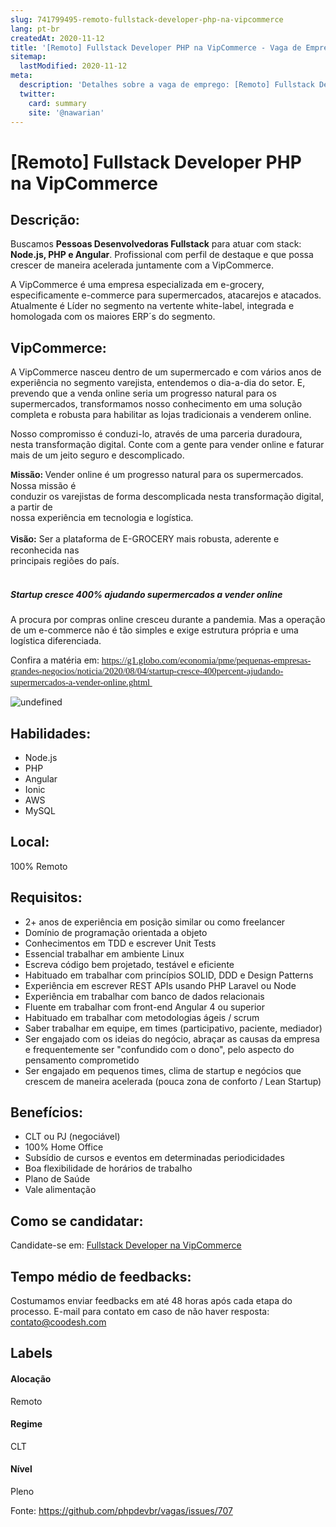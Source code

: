 ```yaml
---
slug: 741799495-remoto-fullstack-developer-php-na-vipcommerce
lang: pt-br
createdAt: 2020-11-12
title: '[Remoto] Fullstack Developer PHP na VipCommerce - Vaga de Emprego'
sitemap:
  lastModified: 2020-11-12
meta:
  description: 'Detalhes sobre a vaga de emprego: [Remoto] Fullstack Developer PHP na VipCommerce'
  twitter:
    card: summary
    site: '@nawarian'
---
```


# [Remoto] Fullstack Developer PHP na VipCommerce

## Descrição: 
 <p>Buscamos <strong>Pessoas Desenvolvedoras Fullstack</strong> para atuar com stack: <strong>Node.js, PHP e Angular</strong>. Profissional com perfil de destaque e que possa crescer de maneira acelerada juntamente com a VipCommerce.</p>
<p>A VipCommerce é uma empresa especializada em e-grocery, especificamente e-commerce para supermercados, atacarejos e atacados. Atualmente é Líder no segmento na vertente white-label, integrada e homologada com os maiores ERP´s do segmento.</p>

## VipCommerce: 
 <p>A VipCommerce nasceu dentro de um supermercado e com vários anos de experiência no segmento varejista, entendemos o dia-a-dia do setor. E, prevendo que a venda online seria um progresso natural para os supermercados, transformamos nosso conhecimento em uma solução completa e robusta para habilitar as lojas tradicionais a venderem online.</p>
<p></p>
<p>Nosso compromisso é conduzi-lo, através de uma parceria duradoura, nesta transformação digital. Conte com a gente para vender online e faturar mais de um jeito seguro e descomplicado.<br></p>
<p><span style="font-family: Arial;"><strong>Missão</strong></span><span style="font-family: Gautami;"><strong>​</strong></span><strong>: </strong>Vender online é um progresso natural para os supermercados. Nossa missão é<br>conduzir os varejistas de forma descomplicada nesta transformação digital, a partir de<br>nossa experiência em tecnologia e logística.<br><br><span style="font-family: Arial;"><strong>Visão</strong></span><span style="font-family: Gautami;"><strong>​</strong></span><strong>:</strong> Ser a plataforma de E-GROCERY mais robusta, aderente e reconhecida nas<br>principais regiões do país.<br></p>
<h5><br>Startup cresce 400% ajudando supermercados a vender online</h5>
<p>A procura por compras online cresceu durante a pandemia. Mas a operação de um e-commerce não é tão simples e exige estrutura própria e uma logística diferenciada.&nbsp;</p>
<p>Confira a matéria em:<span style="background-color: rgb(255,255,255);font-size: 11pt;font-family: ArialMT;"> </span><a href="https://g1.globo.com/economia/pme/pequenas-empresas-grandes-negocios/noticia/2020/08/04/startup-cresce-400percent-ajudando-supermercados-a-vender-online.ghtml" target="_blank"><span style="background-color: rgb(255,255,255);font-size: 11pt;font-family: ArialMT;">https://g1.globo.com/economia/pme/pequenas-empresas-grandes-negocios/noticia/2020/08/04/startup-cresce-400percent-ajudando-supermercados-a-vender-online.ghtml  </span></a>&nbsp;</p>
<p></p>
<img src="https://s2.glbimg.com/22D1mJA60LVt82CZazEWsKXILY8=/0x0:801x447/984x0/smart/filters:strip_icc()/i.s3.glbimg.com/v1/AUTH_59edd422c0c84a879bd37670ae4f538a/internal_photos/bs/2020/s/a/kAIZudRVOS9qdcmeTcdw/pegn.jpg" alt="undefined" style="height: auto;width: auto"/>
<p></p>

## Habilidades: 
 - Node.js 
- PHP 
- Angular 
- Ionic 
- AWS 
- MySQL



## Local: 
 100% Remoto

## Requisitos: 
 - 2+ anos de experiência em posição similar ou como freelancer 
- Domínio de programação orientada a objeto 
- Conhecimentos em TDD e escrever Unit Tests 
- Essencial trabalhar em ambiente Linux 
- Escreva código bem projetado, testável e eficiente 
- Habituado em trabalhar com princípios SOLID, DDD e Design Patterns 
- Experiência em escrever REST APIs usando PHP Laravel ou Node 
- Experiência em trabalhar com banco de dados relacionais 
- Fluente em trabalhar com front-end Angular 4 ou superior 
- Habituado em trabalhar com metodologias ágeis / scrum 
- Saber trabalhar em equipe, em times (participativo, paciente, mediador) 
- Ser engajado com os ideias do negócio, abraçar as causas da empresa e frequentemente ser "confundido com o dono", pelo aspecto do pensamento comprometido 
- Ser engajado em pequenos times, clima de startup e negócios que crescem de maneira acelerada (pouca zona de conforto / Lean Startup)

## Benefícios: 
 - CLT ou PJ (negociável) 
- 100% Home Office 
- Subsídio de cursos e eventos em determinadas periodicidades 
- Boa flexibilidade de horários de trabalho 
- Plano de Saúde 
- Vale alimentação

## Como se candidatar:
Candidate-se em: [Fullstack Developer  na VipCommerce](https://coodesh.com/vagas/fullstack-developer-174239?origin=github&modal=open)

## Tempo médio de feedbacks:
 Costumamos enviar feedbacks em até 48 horas após cada etapa do processo. E-mail para contato em caso de não haver resposta: [contato@coodesh.com](mailto:contato@coodesh.com)

## Labels
#### Alocação
Remoto

#### Regime
CLT

#### Nível
Pleno

Fonte: https://github.com/phpdevbr/vagas/issues/707